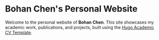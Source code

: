 # Bohan Chen's Personal Website

Welcome to the personal website of **Bohan Chen**. This site showcases my academic work, publications, and projects, built using the [Hugo Academic CV Template](https://github.com/HugoBlox/theme-academic-cv).

